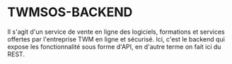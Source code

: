 # TWMSOS-BACKEND
Il s'agit d'un service de vente en ligne des logiciels, formations et services offertes par l'entreprise TWM en ligne et sécurisé.
Ici, c'est le backend qui expose les fonctionnalité sous forme d'API, en d'autre terme on fait ici du REST.
